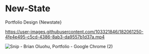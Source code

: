 # New-State
Portfolio Design {Newstate}


https://user-images.githubusercontent.com/103321846/182061250-4fe4e495-c5cd-4386-8ab3-da9557b1d37a.mp4

![Snip - Brian Oluohu, Portfolio  - Google Chrome (2)](https://user-images.githubusercontent.com/103321846/182061272-5f88c811-3244-4db7-9b23-cf92c5409f8a.png)
